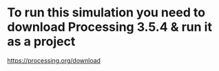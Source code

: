# To run this simulation you need to download Processing 3.5.4 & run it as a project
https://processing.org/download
